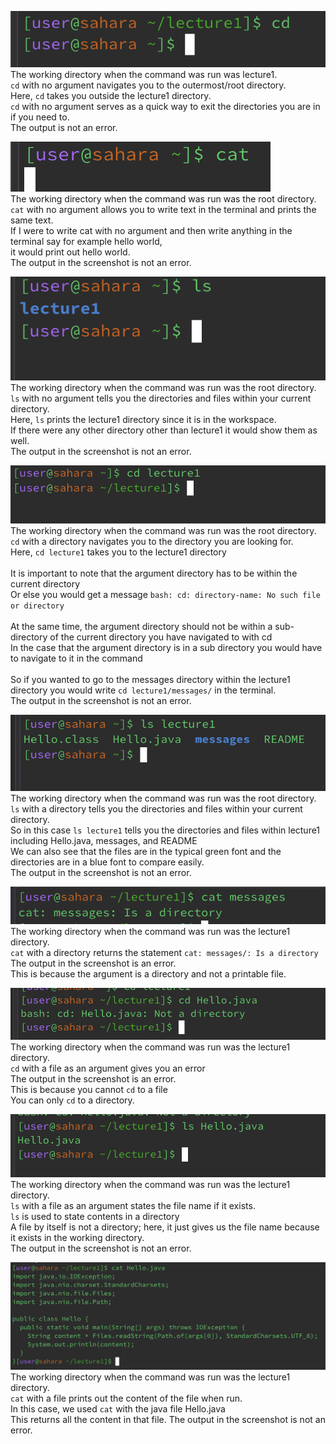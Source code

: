 ![Image](cd-no-arg.png)\
The working directory when the command was run was lecture1. <br>
`cd` with no argument navigates you to the outermost/root directory. <br>
Here, `cd` takes you outside the lecture1 directory. <br>
`cd` with no argument serves as a quick way to exit the directories you are in if you need to. <br>
The output is not an error.


![Image](cat-no-arg.png)\
The working directory when the command was run was the root directory. <br>
`cat` with no argument allows you to write text in the terminal and prints the same text. <br>
If I were to write cat with no argument and then write anything in the terminal say for example hello world, <br> it would print out hello world.<br>
The output in the screenshot is not an error.



![Image](ls-no-arg.png)\
The working directory when the command was run was the root directory. <br>
`ls` with no argument tells you the directories and files within your current directory. <br>
Here, `ls` prints the lecture1 directory since it is in the workspace. <br>
If there were any other directory other than lecture1 it would show them as well.<br>
The output in the screenshot is not an error.




![Image](cd-directory.png)\
The working directory when the command was run was the root directory. <br>
`cd` with a directory navigates you to the directory you are looking for. <br>
Here, `cd lecture1` takes you to the lecture1 directory <br><br>
It is important to note that the argument directory has to be within the current directory <br>
Or else you would get a message `bash: cd: directory-name: No such file or directory` <br><br>
At the same time, the argument directory should not be within a sub-directory of the current directory you have navigated to with cd <br>
In the case that the argument directory is in a sub directory you would have to navigate to it in the command <br><br>
So if you wanted to go to the messages directory within the lecture1 directory you would write `cd lecture1/messages/` in the terminal.<br>
The output in the screenshot is not an error.



![Image](ls-directory.png)\
The working directory when the command was run was the root directory. <br>
`ls` with a directory tells you the directories and files within your current directory. <br>
So in this case `ls lecture1` tells you the directories and files within lecture1 including Hello.java, messages, and README <br>
We can also see that the files are in the typical green font and the directories are in a blue font to compare easily. <br>
The output in the screenshot is not an error.


![Image](cat-directory.png)\
The working directory when the command was run was the lecture1 directory. <br>
`cat` with a directory returns the statement `cat: messages/: Is a directory` <br>
The output in the screenshot is an error. <br>
This is because the argument is a directory and not a printable file. <br>




![Image](cd-file.png)\
The working directory when the command was run was the lecture1 directory. <br>
`cd` with a file as an argument gives you an error <br>
The output in the screenshot is an error. <br>
This is because you cannot `cd` to a file <br>
You can only `cd` to a directory.<br>



![Image](ls-file.png)\
The working directory when the command was run was the lecture1 directory. <br>
`ls` with a file as an argument states the file name if it exists. <br>
`ls` is used to state contents in a directory <br> 
A file by itself is not a directory; here, it just gives us the file name because it exists in the working directory. 
<br>
The output in the screenshot is not an error.


![Image](cat-file.png)\
The working directory when the command was run was the lecture1 directory. <br>
`cat` with a file prints out the content of the file when run. <br>
In this case, we used `cat` with the java file Hello.java <br>
This returns all the content in that file.
The output in the screenshot is not an error.

